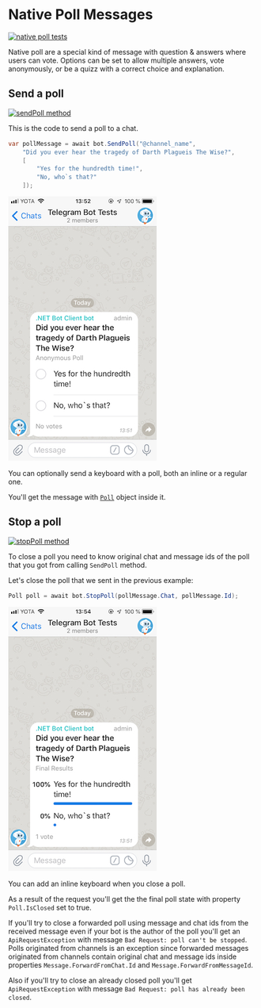 # Native Poll Messages

[![native poll tests](https://img.shields.io/badge/Examples-Native_Polls-green.svg?style=flat-square)](https://github.com/TelegramBots/Telegram.Bot/blob/master/test/Telegram.Bot.Tests.Integ/Polls/AnonymousPollTests.cs)

Native poll are a special kind of message with question & answers where users can vote. Options can be set to allow multiple answers, vote anonymously, or be a quizz with a correct choice and explanation.

## Send a poll

[![sendPoll method](https://img.shields.io/badge/Bot_API_method-sendPoll-blue.svg?style=flat-square)](https://core.telegram.org/bots/api#sendpoll)

This is the code to send a poll to a chat.

```c#
var pollMessage = await bot.SendPoll("@channel_name",
    "Did you ever hear the tragedy of Darth Plagueis The Wise?",
    [
        "Yes for the hundredth time!",
        "No, who`s that?"
    ]);
```

![native poll](../docs/shot-native_poll_msg.jpeg)

You can optionally send a keyboard with a poll, both an inline or a regular one.

You'll get the message with [`Poll`](https://github.com/TelegramBots/Telegram.Bot/blob/master/src/Telegram.Bot/Types/Poll.cs) object inside it.

## Stop a poll

[![stopPoll method](https://img.shields.io/badge/Bot_API_method-stopPoll-blue.svg?style=flat-square)](https://core.telegram.org/bots/api#stoppoll)

To close a poll you need to know original chat and message ids of the poll that you got from calling `SendPoll` method.

Let's close the poll that we sent in the previous example:

```c#
Poll poll = await bot.StopPoll(pollMessage.Chat, pollMessage.Id);
```

![closed native poll](../docs/shot-native_poll_closed.jpeg)

You can add an inline keyboard when you close a poll.

As a result of the request you'll get the the final poll state with property `Poll.IsClosed` set to true.

If you'll try to close a forwarded poll using message and chat ids from the received message even if your bot is the author of the poll you'll get an `ApiRequestException` with message `Bad Request: poll can't be stopped`. Polls originated from channels is an exception since forwarded messages originated from channels contain original chat and message ids inside properties `Message.ForwardFromChat.Id` and `Message.ForwardFromMessageId`.

Also if you'll try to close an already closed poll you'll get `ApiRequestException` with message `Bad Request: poll has already been closed`.
